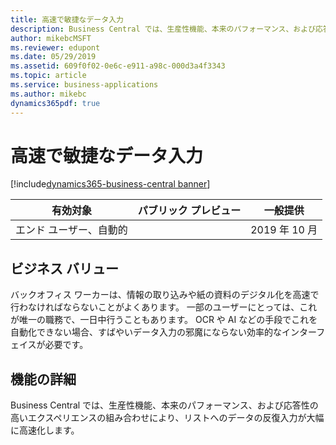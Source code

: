 ```yaml
---
title: 高速で敏捷なデータ入力
description: Business Central では、生産性機能、本来のパフォーマンス、および応答性の高いエクスペリエンスの組み合わせにより、リストへのデータの反復入力が大幅に高速化します。
author: mikebcMSFT
ms.reviewer: edupont
ms.date: 05/29/2019
ms.assetid: 609f0f02-0e6c-e911-a98c-000d3a4f3343
ms.topic: article
ms.service: business-applications
ms.author: mikebc
dynamics365pdf: true
---
```

# <a name="speed-and-agility-of-data-entry"></a>高速で敏捷なデータ入力
[!include[dynamics365-business-central banner](../includes/dynamics365-business-central.md)]

| 有効対象    |  パブリック プレビュー | 一般提供 | 
| ---------- | ---------- |---------- |
|エンド ユーザー、自動的|| 2019 年 10 月|


## <a name="business-value"></a>ビジネス バリュー
<!-- bv start -->
バックオフィス ワーカーは、情報の取り込みや紙の資料のデジタル化を高速で行わなければならないことがよくあります。 一部のユーザーにとっては、これが唯一の職務で、一日中行うこともあります。 OCR や AI などの手段でこれを自動化できない場合、すばやいデータ入力の邪魔にならない効率的なインターフェイスが必要です。
<!-- bv end -->



## <a name="feature-details"></a>機能の詳細
<!--feature detail start -->
Business Central では、生産性機能、本来のパフォーマンス、および応答性の高いエクスペリエンスの組み合わせにより、リストへのデータの反復入力が大幅に高速化します。
<!--note from editor: There are no details here. If you cannot add them now, please do so after June 10. -->

<!--feature detail end -->










